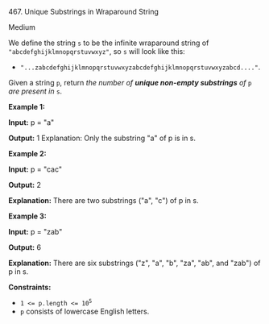 467\. Unique Substrings in Wraparound String

Medium

We define the string `s` to be the infinite wraparound string of `"abcdefghijklmnopqrstuvwxyz"`, so `s` will look like this:

*   `"...zabcdefghijklmnopqrstuvwxyzabcdefghijklmnopqrstuvwxyzabcd...."`.

Given a string `p`, return _the number of **unique non-empty substrings** of_ `p` _are present in_ `s`.

**Example 1:**

**Input:** p = "a"

**Output:** 1 Explanation: Only the substring "a" of p is in s.

**Example 2:**

**Input:** p = "cac"

**Output:** 2

**Explanation:** There are two substrings ("a", "c") of p in s.

**Example 3:**

**Input:** p = "zab"

**Output:** 6

**Explanation:** There are six substrings ("z", "a", "b", "za", "ab", and "zab") of p in s.

**Constraints:**

*   <code>1 <= p.length <= 10<sup>5</sup></code>
*   `p` consists of lowercase English letters.